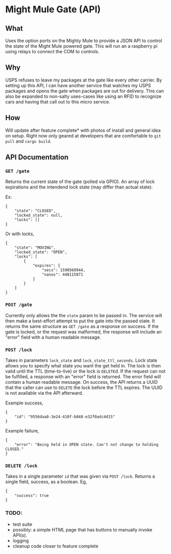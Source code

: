 # Might Mule Gate (API)

## What
Uses the option ports on the Mighty Mule to provide a JSON API
to control the state of the Might Mule powered gate. This will
run an a raspberry pi using relays to connect the COM to controls.

## Why
USPS refuses to leave my packages at the gate like every other carrier.
By setting up this API, I can have another service that watches my USPS packages
and opens the gate when packages are out for delivery. This can also be
expanded to non-salty uses-cases like using an RFID to recognize cars and
having that call out to this micro service.

## How
Will update after feature complete* with photos of install and general idea on setup.
Right now only geared at developers that are comfortable to `git pull`
and `cargo build`.

## API Documentation

### `GET /gate`
Returns the current state of the gate (polled via GPIO).
An array of lock expirations and the intendend lock state (may differ than actual state).

Ex:
```
{
    "state": "CLOSED",
    "locked_state": null,
    "locks": []
}
```

Or with locks,
```
{
    "state": "MOVING",
    "locked_state": "OPEN",
    "locks": [
        {
            "expires": {
                "secs": 1590568944,
                "nanos": 448115871
            }
        }
    ]
}
```

### `POST /gate`
Currently only allows the the `state` param to be passed in. The service
will then make a best-effort attempt to put the gate into the passed state.
It returns the same structure as `GET /gate` as a response on success.
If the gate is locked, or the request was malformed, the response will include
an "error" field with a human readable message.

### `POST /lock`
Takes in parameters `lock_state` and `lock_state_ttl_seconds`. Lock state allows
you to specify what state you want the get held in. The lock is then valid until
the TTL (time-to-live) or the lock is `DELETE`d. If the request can not be fulfilled,
a response with an "error" field is returned. The error field will contain a human
readable message. On success, the API returns a UUID that the caller can use to
`DELETE` the lock before the TTL expires. The UUID is not available via the API afterward.

Example success,
```
{
    "id": "9556daa0-3e24-410f-b848-e32f0adc4d15"
}
```

Example failure,
```
{
    "error": "Being held in OPEN state. Can't not change to holding CLOSED."
}
```

### `DELETE /lock`
Takes in a single parameter `id` that was given via `POST /lock`.
Returns a single field, success, as a boolean. Eg,

```
{
	"success": true
}
```

### TODO:
* test suite
* possibly: a simple HTML page that has buttons to manually invoke API(s).
* logging
* cleanup code closer to feature complete
